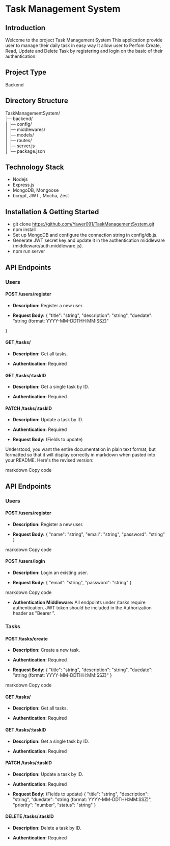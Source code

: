 # Task Management System

## Introduction
  Welcome to the project Task Management System This application provide user to manage their daily task in easy way
  It allow user to Perfom Create, Read, Update and Delete Task by registering and login on the basic of their authentication.

## Project Type
   Backend

## Directory Structure
TaskManagementSystem/<br>
├─ backend/<br>
│  ├─ config/<br>
│  ├─ middlewares/<br>
│  ├─ models/<br>
│  ├─ routes/<br>
│  ├─ server.js<br>
│  └─ package.json<br>

## Technology Stack
- Nodejs
- Express.js
- MongoDB, Mongoose
- bcrypt, JWT , Mocha, Zest

## Installation & Getting Started
- git clone https://github.com/Yawer091/TaskManagementSystem.git
- npm install
- Set up MongoDB and configure the connection string in config/db.js.
- Generate JWT secret key and update it in the authentication middleware (middleware/auth.middleware.js).
- npm run server

## API Endpoints

### Users

#### POST /users/register

- **Description:** Register a new user.

- **Request Body:**
{
"title": "string",
"description": "string",
"duedate": "string (format: YYYY-MM-DDTHH:MM:SSZ)"

} 
#### GET /tasks/

- **Description:** Get all tasks.

- **Authentication:** Required

#### GET /tasks/:taskID

- **Description:** Get a single task by ID.

- **Authentication:** Required

#### PATCH /tasks/:taskID

- **Description:** Update a task by ID.

- **Authentication:** Required

- **Request Body:** (Fields to update)

Understood, you want the entire documentation in plain text format, but formatted so that it will display correctly in markdown when pasted into your README. Here's the revised version:

markdown
Copy code
## API Endpoints

### Users

#### POST /users/register

- **Description:** Register a new user.

- **Request Body:**
{
"name": "string",
"email": "string",
"password": "string"
}

markdown
Copy code

#### POST /users/login

- **Description:** Login an existing user.

- **Request Body:**
{
"email": "string",
"password": "string"
}

markdown
Copy code

- **Authentication Middleware:** All endpoints under /tasks require authentication. JWT token should be included in the Authorization header as "Bearer ".

### Tasks

#### POST /tasks/create

- **Description:** Create a new task.

- **Authentication:** Required

- **Request Body:**
{
"title": "string",
"description": "string",
"duedate": "string (format: YYYY-MM-DDTHH:MM:SSZ)"
}

markdown
Copy code

#### GET /tasks/

- **Description:** Get all tasks.

- **Authentication:** Required

#### GET /tasks/:taskID

- **Description:** Get a single task by ID.

- **Authentication:** Required

#### PATCH /tasks/:taskID

- **Description:** Update a task by ID.

- **Authentication:** Required

- **Request Body:** (Fields to update)
{
"title": "string",
"description": "string",
"duedate": "string (format: YYYY-MM-DDTHH:MM:SSZ)",
"priority": "number",
"status": "string"
}
#### DELETE /tasks/:taskID

- **Description:** Delete a task by ID.

- **Authentication:** Required
